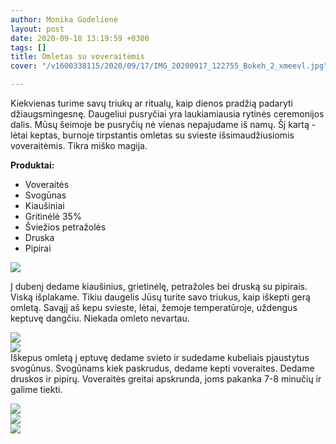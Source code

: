 ```yaml
---
author: Monika Godelienė
layout: post
date: 2020-09-18 13:19:59 +0300
tags: []
title: Omletas su voveraitėmis
cover: "/v1600338115/2020/09/17/IMG_20200917_122755_Bokeh_2_xmeevl.jpg"

---
```

Kiekvienas turime savų triukų ar ritualų, kaip dienos pradžią padaryti džiaugsmingesnę. Daugeliui pusryčiai yra laukiamiausia rytinės ceremonijos dalis. Mūsų šeimoje be pusryčių nė vienas nepajudame iš namų. Šį kartą - lėtai keptas, burnoje tirpstantis omletas su svieste išsimaudžiusiomis voveraitėmis. Tikra miško magija.

**Produktai:**

* Voveraitės
* Svogūnas
* Kiaušiniai
* Gritinėlė 35%
* Šviežios petražolės
* Druska 
* Pipirai

![](https://res.cloudinary.com/monikagod/image/upload/v1600338113/2020/09/17/IMG_20200917_115307_Bokeh_2_pzfm0u.jpg)  
  
Į dubenį dedame kiaušinius, grietinėlę, petražoles bei druską su pipirais. Viską išplakame. Tikiu daugelis Jūsų turite savo triukus, kaip iškepti gerą omletą. Savąjį aš kepu svieste, lėtai, žemoje temperatūroje, uždengus keptuvę dangčiu. Niekada omleto nevartau.  
  
![](https://res.cloudinary.com/monikagod/image/upload/v1600338117/2020/09/17/IMG_20200917_115635_Bokeh_2_vx3c5b.jpg)  
![](https://res.cloudinary.com/monikagod/image/upload/v1600338114/2020/09/17/IMG_20200917_115805_Bokeh_2_mqot6l.jpg)  
Iškepus omletą į eptuvę dedame svieto ir sudedame kubeliais pjaustytus svogūnus. Svogūnams kiek paskrudus, dedame kepti voveraites. Dedame druskos ir pipirų. Voveraitės greitai apskrunda, joms pakanka 7-8 minučių ir galime tiekti.  
  
![](https://res.cloudinary.com/monikagod/image/upload/v1600338124/2020/09/17/IMG_20200917_121350_Bokeh_2_apwjq0.jpg)   
![](https://res.cloudinary.com/monikagod/image/upload/v1600338123/2020/09/17/IMG_20200917_122051_Bokeh_2_b7jl9c.jpg)  
![](https://res.cloudinary.com/monikagod/image/upload/v1600338115/2020/09/17/IMG_20200917_122755_Bokeh_2_xmeevl.jpg)